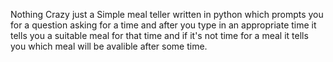 Nothing Crazy just a Simple meal teller written in python which prompts you for a question asking for a time and after you type in an appropriate time it tells you a suitable meal for that time and if it's not time for a meal it tells you which meal will be avalible after some time.

